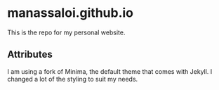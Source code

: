 # manassaloi.github.io

This is the repo for my personal website.

## Attributes

I am using a fork of Minima, the default theme that comes with Jekyll. I changed a lot of the styling to suit my needs.

